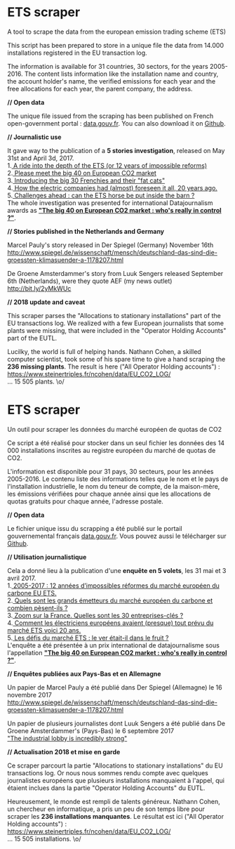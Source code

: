 # ETS scraper 

A tool to scrape the data from the european emission trading scheme (ETS)

This script has been prepared to store in a unique file the data from 14.000 installations registered in the EU transaction log.

The information is available for 31 countries, 30 sectors, for the years 2005-2016. The content lists information like the installation name and country, the account holder's name, the verified emissions for each year and the free allocations for each year, the parent company, the address. 

**// Open data**

The unique file issued from the scraping has been published on French open-government portal : <a href="https://www.data.gouv.fr/fr/datasets/donnees-2005-2016-du-marche-europeen-des-quotas-de-co2-ets-2005-2016-data-from-the-european-emissions-trading-scheme-ets/">data.gouv.fr</a>. You can also download it on <a href="https://github.com/anouchk/ETS_data">Github</a>.

**// Journalistic use**

It gave way to the publication of a **5 stories investigation**, released on May 31st and April 3d, 2017. 
<br>1.<a href="https://www.aefinfo.fr/depeche/559180"> A ride into the depth of the ETS (or 12 years of impossible reforms) </a> 
<br>2.<a href="https://www.aefinfo.fr/depeche/557532"> Please meet the big 40 on European CO2 market</a> 
<br>3.<a href="https://www.aefinfo.fr/depeche/559634"> Introducing the big 30 Frenchies and their "fat cats" </a> 
<br>4.<a href="https://www.aefinfo.fr/depeche/557519"> How the electric companies had (almost) foreseen it all, 20 years ago. </a> 
<br>5.<a href="https://www.aefinfo.fr/depeche/557538"> Challenges ahead : can the ETS horse be put inside the barn ? </a> 
<br>The whole investigation was presented for international Datajournalism awards as **<a href="http://community.globaleditorsnetwork.org/content/big-40-european-co2-market-whos-really-control">"The big 40 on European CO2 market : who's really in control ?"</a>**.


**// Stories published in the Netherlands and Germany**

Marcel Pauly's story released in Der Spiegel (Germany) November 16th
<br>http://www.spiegel.de/wissenschaft/mensch/deutschland-das-sind-die-groessten-klimasuender-a-1178207.html

De Groene Amsterdammer's story from Luuk Sengers released September 6th (Netherlands), were they quote AEF (my news outlet)
<br>http://bit.ly/2yMkWUc

**// 2018 update and caveat**

This scraper parses the "Allocations to stationary installations" part of the EU transactions log. We realized with a few European journalists that some plants were missing, that were included in the "Operator Holding Accounts" part of the EUTL. 

Lucilky, the world is full of helping hands. Nathann Cohen, a skilled computer scientist, took some of his spare time to give a hand scraping the **236 missing plants**. The result is here ("All Operator Holding accounts") : https://www.steinertriples.fr/ncohen/data/EU_CO2_LOG/ 
<br>… 15 505 plants. \o/

# ETS scraper 

Un outil pour scraper les données du marché européen de quotas de CO2

Ce script a été réalisé pour stocker dans un seul fichier les données des 14 000 installations inscrites au registre européen du marché de quotas de CO2.

L'information est disponible pour 31 pays, 30 secteurs, pour les années 2005-2016. Le contenu liste des informations telles que le nom et le pays de l'installation industrielle, le nom du teneur de compte, de la maison-mère, les émissions vérifiées pour chaque année ainsi que les allocations de quotas gratuits pour chaque année, l'adresse postale.

**// Open data**

Le fichier unique issu du scrapping a été publié sur le portail gouvernemental français <a href="https://www.data.gouv.fr/fr/datasets/donnees-2005-2016-du-marche-europeen-des-quotas-de-co2-ets-2005-2016-data-from-the-european-emissions-trading-scheme-ets/">data.gouv.fr</a>. Vous pouvez aussi le télécharger sur <a href="https://github.com/anouchk/ETS_data">Github</a>.

**// Utilisation journalistique**

Cela a donné lieu à la publication d'une **enquête en 5 volets**, les 31 mai et 3 avril 2017. 
<br>1.<a href="https://www.aefinfo.fr/depeche/559180"> 2005-2017 : 12 années d’impossibles réformes du marché européen du carbone EU ETS. </a>
<br>2.<a href="https://www.aefinfo.fr/depeche/557532"> Quels sont les grands émetteurs du marché européen du carbone et combien pèsent-ils ?</a> 
<br>3.<a href="https://www.aefinfo.fr/depeche/559634"> Zoom sur la France. Quelles sont les 30 entreprises-clés ?</a> 
<br>4.<a href="https://www.aefinfo.fr/depeche/557519"> Comment les électriciens européens avaient (presque) tout prévu du marché ETS voici 20 ans. </a> 
<br>5.<a href="https://www.aefinfo.fr/depeche/557538"> Les défis du marché ETS : le ver était-il dans le fruit ?</a> 
<br>L'enquête a été présentée à un prix international de datajournalisme sous l'appellation **<a href="http://community.globaleditorsnetwork.org/content/big-40-european-co2-market-whos-really-control">"The big 40 on European CO2 market : who's really in control ?"</a>**.

**// Enquêtes publiées aux Pays-Bas et en Allemagne**

Un papier de Marcel Pauly a été publié dans Der Spiegel (Allemagne) le 16 novembre 2017
<br><a href="http://www.spiegel.de/wissenschaft/mensch/deutschland-das-sind-die-groessten-klimasuender-a-1178207.html">http://www.spiegel.de/wissenschaft/mensch/deutschland-das-sind-die-groessten-klimasuender-a-1178207.html</a> 

Un papier de plusieurs journalistes dont Luuk Sengers a été publié dans De Groene Amsterdammer's (Pays-Bas) le 6 septembre 2017 
<br><a href="http://bit.ly/2yMkWUc">"The industrial lobby is incredibly strong"</a>

**// Actualisation 2018 et mise en garde**

Ce scraper parcourt la partie "Allocations to stationary installations" du EU transactions log. Or nous nous sommes rendu compte avec quelques journalistes européens que plusieurs installations manquaient à l'appel, qui étaient inclues dans la partie "Operator Holding Accounts" du EUTL. 

Heureusement, le monde est rempli de talents généreux. Nathann Cohen, un chercheur en informatique, a pris un peu de son temps libre pour scraper les **236 installations manquantes**. Le résultat est ici ("All Operator Holding accounts") : <a href="https://www.steinertriples.fr/ncohen/data/EU_CO2_LOG/">https://www.steinertriples.fr/ncohen/data/EU_CO2_LOG/</a> 
<br>… 15 505 installations. \o/
